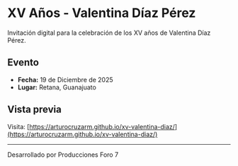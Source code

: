 # XV Años - Valentina Díaz Pérez

Invitación digital para la celebración de los XV años de Valentina Díaz Pérez.

## Evento
- **Fecha:** 19 de Diciembre de 2025
- **Lugar:** Retana, Guanajuato

## Vista previa
Visita: [https://arturocruzarm.github.io/xv-valentina-diaz/](https://arturocruzarm.github.io/xv-valentina-diaz/)

---

Desarrollado por Producciones Foro 7
